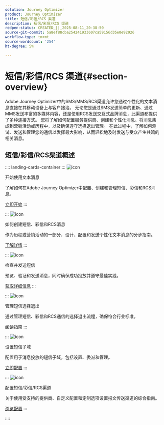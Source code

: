 ```yaml
---
solution: Journey Optimizer
product: Journey Optimizer
title: 短信/彩信/RCS 渠道
description: 短信/彩信/RCS 渠道
redpen-status: CREATED_||_2025-08-11_20-38-50
source-git-commit: 5a8ef88cba254241933607ca59156d35e0e92926
workflow-type: tm+mt
source-wordcount: '254'
ht-degree: 5%

---
```



# 短信/彩信/RCS 渠道{#section-overview}

Adobe Journey Optimizer中的SMS/MMS/RCS渠道允许您通过个性化的文本消息直接在其移动设备上与客户接洽。 无论您是通过SMS发送简单的更新、通过MMS发送丰富的多媒体内容，还是使用RCS发送交互式品牌消息，此渠道都提供了多种连接方式。 您将了解如何配置服务提供商、创建和个性化消息、将消息集成到营销活动或历程中，以及确保遵守选择退出管理。 在此过程中，了解如何测试、发送和管理您的通信以发挥最大影响，从而轻松地及时发送与受众产生共鸣的相关消息。

## 短信/彩信/RCS渠道概述

:::: landing-cards-container
:::
![icon](https://cdn.experienceleague.adobe.com/icons/circle-play.svg)

开始使用文本消息

了解如何在Adobe Journey Optimizer中配置、创建和管理短信、彩信和RCS消息。

[立即开始](../using/sms/get-started-sms.md)
:::

:::
![icon](https://cdn.experienceleague.adobe.com/icons/list-check.svg)

如何创建短信、彩信和RCS消息

作为历程或营销活动的一部分，设计、配置和发送个性化文本消息的分步指南。

[了解详情](../using/sms/create-sms.md)
:::

:::
![icon](https://cdn.experienceleague.adobe.com/icons/list-check.svg)

检查并发送短信

预览、验证和发送消息，同时确保成功投放并遵守最佳实践。

[获取详细信息](../using/sms/send-sms.md)
:::

:::
![icon](https://cdn.experienceleague.adobe.com/icons/shield-halved.svg)

管理短信选择退出

通过管理短信、彩信和RCS通信的选择退出流程，确保符合行业标准。

[阅读指南](../using/sms/sms-opt-out.md)
:::

:::
![icon](https://cdn.experienceleague.adobe.com/icons/gear.svg)

设置短信子域

配置用于消息投放的短信子域，包括设置、委派和管理。

[立即配置](../using/sms/sms-subdomains.md)
:::

:::
![icon](https://cdn.experienceleague.adobe.com/icons/code-branch.svg)

配置短信/彩信/RCS渠道

关于使用受支持的提供商、自定义配置和定制选项设置报文传送渠道的综合指南。

[浏览配置](configure-sms-landing-page.md)
:::

::::
